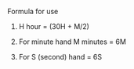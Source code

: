 Formula for use 

1. H hour = (30H + M/2)

2. For minute hand M minutes = 6M

3. For S (second) hand = 6S

 
